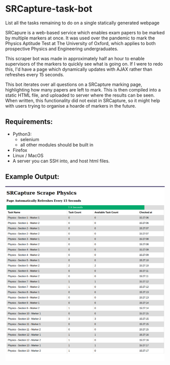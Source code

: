 # SRCapture-task-bot
List all the tasks remaining to do on a single statically generated webpage

SRCapure is a web-based service which enables exam papers to be marked by multiple markers at once.
It was used over the pandemic to mark the Physics Aptitude Test at The University of Oxford, which applies to both prospective Physics and Engineering undergraduates.

This scraper bot was made in approximately half an hour to enable supervisors of the markers to quickly see what is going on.
If I were to redo this, I'd have a page which dynamically updates with AJAX rather than refreshes every 15 seconds.

This bot iterates over all questions on a SRCapture marking page, highlighting how many papers are left to mark.
This is then compiled into a static HTML file, and uploaded to server where the results can be seen.
When written, this functionality did not exist in SRCapture, so it might help with users trying to organise a hoarde of markers in the future.

## Requirements:
- Python3:
  - selenium
  - all other modules should be built in
- Firefox
- Linux / MacOS
- A server you can SSH into, and host html files.

## Example Output:

![output](example.png)
